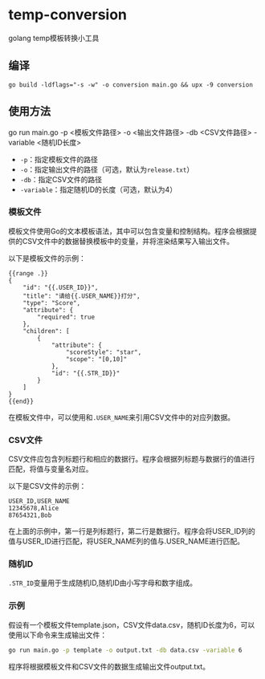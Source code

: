 # temp-conversion

golang temp模板转换小工具

## 编译

```
go build -ldflags="-s -w" -o conversion main.go && upx -9 conversion
```


## 使用方法

go run main.go -p <模板文件路径> -o <输出文件路径> -db <CSV文件路径> -variable <随机ID长度>


- `-p`：指定模板文件的路径
- `-o`：指定输出文件的路径（可选，默认为`release.txt`）
- `-db`：指定CSV文件的路径
- `-variable`：指定随机ID的长度（可选，默认为4）

### 模板文件

模板文件使用Go的文本模板语法，其中可以包含变量和控制结构。程序会根据提供的CSV文件中的数据替换模板中的变量，并将渲染结果写入输出文件。

以下是模板文件的示例：

```temp
{{range .}}
{
    "id": "{{.USER_ID}}",
    "title": "请给{{.USER_NAME}}打分",
    "type": "Score",
    "attribute": {
        "required": true
    },
    "children": [
        {
            "attribute": {
                "scoreStyle": "star",
                "scope": "[0,10]"
            },
            "id": "{{.STR_ID}}"
        }
    ]
}
{{end}}
```

在模板文件中，可以使用和`.USER_NAME`来引用CSV文件中的对应列数据。


### CSV文件
CSV文件应包含列标题行和相应的数据行。程序会根据列标题与数据行的值进行匹配，将值与变量名对应。

以下是CSV文件的示例：

```csv
USER_ID,USER_NAME
12345678,Alice
87654321,Bob
```

在上面的示例中，第一行是列标题行，第二行是数据行。程序会将USER_ID列的值与USER_ID进行匹配，将USER_NAME列的值与.USER_NAME进行匹配。

### 随机ID

`.STR_ID`变量用于生成随机ID,随机ID由小写字母和数字组成。

### 示例
假设有一个模板文件template.json，CSV文件data.csv，随机ID长度为6，可以使用以下命令来生成输出文件：

```bash
go run main.go -p template -o output.txt -db data.csv -variable 6
```

程序将根据模板文件和CSV文件的数据生成输出文件output.txt。